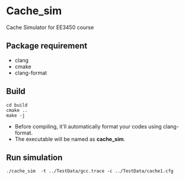 # Cache_sim

Cache Simulator for EE3450 course

## Package requirement

  * clang
  * cmake
  * clang-format

## Build

``` shell
cd build
cmake ..
make -j
```

  * Before compiling, it'll automatically format your codes using clang-format.
  * The executable will be named as **cache_sim**.

## Run simulation

```shell
./cache_sim  -t ../TestData/gcc.trace -c ../TestData/cache1.cfg
```
